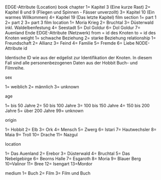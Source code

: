 EDGE-Attribute (Location)
book chapter
1= Kapitel 3 (Eine kurze Rast)
2= Kapitel 8 und 9 (Fliegen und Spinnen - Fässer unverzollt)
3= Kapitel 10 (Ein warmes Willkommen)
4= Kapitel 19 (Das letzte Kapitel)
film section
1= part 1
2= part 2
3= part 3
film location
1= Moria Krieg
2= Bruchtal
3= Düsterwald inkl. Waldelbenfestung
4= Seestadt
5= Dol Goldur
6= Dol Goldur
7= Auenland Ende 
EDGE-Attribute (Netzwerk)
from = id des Knoten
to = id des Knoten
weight
1= schwache Beziehung
2= starke Beziehung 
relationship
1= Freundschaft
2= Allianz 
3= Feind
4= Familie
5= Fremde                                                                                                                              6= Liebe
NODE-Attribute
id

Identische ID wie aus der edgelist zur Identifikation der Knoten. In diesem Fall sind alle personenbezogenen Daten aus der Hobbit Buch- und Filmreihe.


sex

1= weiblich
2= männlich
3= unknown

age

1= bis 50 Jahre
2= 50 bis 100 Jahre
3= 100 bis 150 Jahre
4= 150 bis 200 Jahre
5= über 200 Jahre
99= unknown 

origin

1= Hobbit
2= Elb
3= Ork
4= Mensch
5= Zwerg
6= Istari
7= Hautwechsler
8= Maia
9= Troll
10= Drache
11= Nazgul

location

1= Das Auenland
2= Erebor
3= Düsterwald
4= Bruchtal
5= Das Nebelgebirge
6= Beorns Halle
7= Esgaroth
8= Moria
9= Blauer Berg
10=Valinor
11= Bree
12= Isengart
13=Mordor

medium
1= Buch
2= Film
3= Film und Buch
